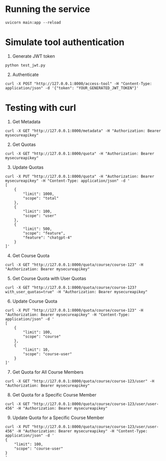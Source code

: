 # Running the service

```uvicorn main:app --reload```

# Simulate tool authentication

1. Generate JWT token

```python test_jwt.py```

2. Authenticate

```curl -X POST "http://127.0.0.1:8000/access-tool" -H "Content-Type: application/json" -d '{"token": "YOUR_GENERATED_JWT_TOKEN"}'```

# Testing with curl
1. Get Metadata

```curl -X GET "http://127.0.0.1:8000/metadata" -H "Authorization: Bearer mysecureapikey"```

2. Get Quotas

```curl -X GET "http://127.0.0.1:8000/quota" -H "Authorization: Bearer mysecureapikey"```

3. Update Quotas

```
curl -X PUT "http://127.0.0.1:8000/quota" -H "Authorization: Bearer mysecureapikey" -H "Content-Type: application/json" -d '
[
    {
        "limit": 1000,
        "scope": "total"
    },
    {
        "limit": 100,
        "scope": "user"
    },
    {
        "limit": 500,
        "scope": "feature",
        "feature": "chatgpt-4"
    }
]'
```

4. Get Course Quota

```curl -X GET "http://127.0.0.1:8000/quota/course/course-123" -H "Authorization: Bearer mysecureapikey"```

5. Get Course Quota with User Quotas

```curl -X GET "http://127.0.0.1:8000/quota/course/course-123?with_user_quotas=true" -H "Authorization: Bearer mysecureapikey"```

6. Update Course Quota

```
curl -X PUT "http://127.0.0.1:8000/quota/course/course-123" -H "Authorization: Bearer mysecureapikey" -H "Content-Type: application/json" -d '
[
    {
        "limit": 100,
        "scope": "course"
    },
    {
        "limit": 10,
        "scope": "course-user"
    }
]'
```

7. Get Quota for All Course Members

```curl -X GET "http://127.0.0.1:8000/quota/course/course-123/user" -H "Authorization: Bearer mysecureapikey"```

8. Get Quota for a Specific Course Member

```curl -X GET "http://127.0.0.1:8000/quota/course/course-123/user/user-456" -H "Authorization: Bearer mysecureapikey"```

9. Update Quota for a Specific Course Member

```
curl -X PUT "http://127.0.0.1:8000/quota/course/course-123/user/user-456" -H "Authorization: Bearer mysecureapikey" -H "Content-Type: application/json" -d '
{
    "limit": 100,
    "scope": "course-user"
}
'
```
